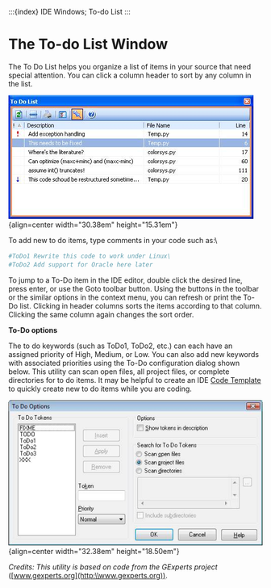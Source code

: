 :::{index} IDE Windows; To-do List
:::

# The To-do List Window

The To Do List helps you organize a list of items in your source that need special attention. 
You can click a column header to sort by any column in the list.  

![graphic](images/todolistwindow1.JPG){align=center width="30.38em" height="15.31em"}

To add new to do items, type comments in your code such as:\

```python
#ToDo1 Rewrite this code to work under Linux\
#ToDo2 Add support for Oracle here later
```

To jump to a To-Do item in the IDE editor, double click the desired line, press enter, or use 
the Goto toolbar button. Using the buttons in the toolbar or the similar options in the context 
menu, you can refresh or print the To-Do list. Clicking in header columns sorts the items 
according to that column. Clicking the same column again changes the sort order.

**To-Do options**  

The to do keywords (such as ToDo1, ToDo2, etc.) can each have an assigned priority of 
High, Medium, or Low. You can also add new keywords with associated priorities using the 
To-Do configuration dialog shown below. This utility can scan open files, all project files, or 
complete directories for to do items. It may be helpful to create an 
IDE [Code Template](codetemplates) to quickly create new to do items while you are coding.   
  
![graphic](images/todolistwindow2.JPG){align=center width="32.38em" height="18.50em"}
  
*Credits: This utility is based on code from the GExperts project* ([www.gexperts.org](http:\\www.gexperts.org)).

